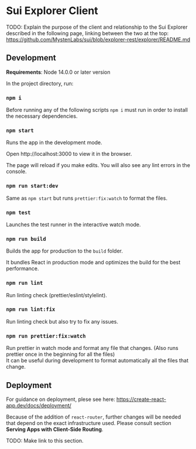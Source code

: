 # Sui Explorer Client

TODO: Explain the purpose of the client and relationship to the Sui Explorer described in the following page, linking between the two at the top:
https://github.com/MystenLabs/sui/blob/explorer-rest/explorer/README.md

## Development

**Requirements**: Node 14.0.0 or later version

In the project directory, run:

### `npm i`

Before running any of the following scripts `npm i` must run in order to install the necessary dependencies.

### `npm start`

Runs the app in the development mode.

Open http://localhost:3000 to view it in the browser.

The page will reload if you make edits. You will also see any lint errors in the console.

### `npm run start:dev`

Same as `npm start` but runs `prettier:fix:watch` to format the files.

### `npm test`

Launches the test runner in the interactive watch mode.

### `npm run build`

Builds the app for production to the `build` folder.

It bundles React in production mode and optimizes the build for the best performance.

### `npm run lint`

Run linting check (prettier/eslint/stylelint).

### `npm run lint:fix`

Run linting check but also try to fix any issues.

### `npm run prettier:fix:watch`

Run prettier in watch mode and format any file that changes. (Also runs prettier once in the beginning for all the files)\
It can be useful during development to format automatically all the files that change.

## Deployment

For guidance on deployment, plese see here: https://create-react-app.dev/docs/deployment/

Because of the addition of `react-router`, further changes will be needed that depend on the exact infrastructure used. Please consult section **Serving Apps with Client-Side Routing**.

TODO: Make link to this section.
